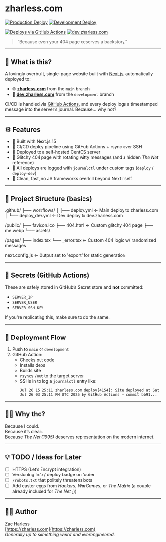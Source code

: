 # zharless.com

[![Production Deploy](https://github.com/czzc/zharlesscom/actions/workflows/deploy.yml/badge.svg)](https://github.com/czzc/zharlesscom/actions/workflows/deploy.yml)
[![Development Deploy](https://github.com/czzc/zharlesscom/actions/workflows/deploy_dev.yml/badge.svg)](https://github.com/czzc/zharlesscom/actions/workflows/deploy_dev.yml)


[![Deploys via GitHub Actions](https://img.shields.io/github/actions/workflow/status/czzc/zharlesscom/deploy.yml?label=production%20deploy&logo=github&style=flat-square)](https://github.com/czzc/zharlesscom/actions)
[![dev.zharless.com](https://img.shields.io/github/actions/workflow/status/czzc/zharlesscom/deploy_dev.yml?label=dev%20deploy&logo=vercel&style=flat-square)](https://github.com/czzc/zharlesscom/actions)

> “Because even your 404 page deserves a backstory.”

---

## 🧠 What is this?

A lovingly overbuilt, single-page website built with [Next.js](https://nextjs.org), automatically deployed to:

- 🌐 [**zharless.com**](https://zharless.com) from the `main` branch  
- 🧪 [**dev.zharless.com**](https://dev.zharless.com) from the `development` branch

CI/CD is handled via [GitHub Actions](https://github.com/features/actions), and every deploy logs a timestamped message into the server’s journal. Because... why not?

---

## ⚙️ Features

- 🧱 Built with Next.js 15
- 🚀 CI/CD deploy pipeline using GitHub Actions + rsync over SSH
- 🐧 Deployed to a self-hosted CentOS server
- 🧠 Glitchy 404 page with rotating witty messages (and a hidden *The Net* reference)
- 📜 All deploys are logged with `journalctl` under custom tags (`deploy` / `deploy-dev`)
- 💅 Clean, fast, no JS frameworks overkill beyond Next itself

---

## 📁 Project Structure (basics)

.github/
├── workflows/
│ ├── deploy.yml ← Main deploy to zharless.com
│ └── deploy_dev.yml ← Dev deploy to dev.zharless.com

/public/
├── favicon.ico
├── 404.html ← Custom glitchy 404 page
├── me.webp
└── assets/

/pages/
├── index.tsx
└── _error.tsx ← Custom 404 logic w/ randomized messages

next.config.js ← Output set to 'export' for static generation

---

## 🔐 Secrets (GitHub Actions)

These are safely stored in GitHub’s Secret store and **not** committed:

- `SERVER_IP`
- `SERVER_USER`
- `SERVER_SSH_KEY`

If you're replicating this, make sure to do the same.

---

## 🤖 Deployment Flow

1. Push to `main` or `development`
2. GitHub Action:
   - Checks out code
   - Installs deps
   - Builds site
   - `rsync`s `/out` to the target server
   - SSHs in to log a `journalctl` entry like:
     ```
     Jul 26 15:25:11 zharless.com deploy[4154]: Site deployed at Sat Jul 26 03:25:11 PM UTC 2025 by GitHub Actions — commit bb91...
     ```

---

## 🤷‍♂️ Why tho?

Because I could.  
Because it’s clean.  
Because *The Net (1995)* deserves representation on the modern internet.

---

## 💡 TODO / Ideas for Later

- [ ] HTTPS (Let’s Encrypt integration)
- [ ] Versioning info / deploy badge on footer
- [ ] `/robots.txt` that politely threatens bots
- [ ] Add easter eggs from *Hackers*, *WarGames*, or *The Matrix* (a couple already included for *The Net* ;)) 

---

## 🧙‍♂️ Author

Zac Harless  
[https://zharless.com](https://zharless.com)  
_Generally up to something weird and overengineered._



